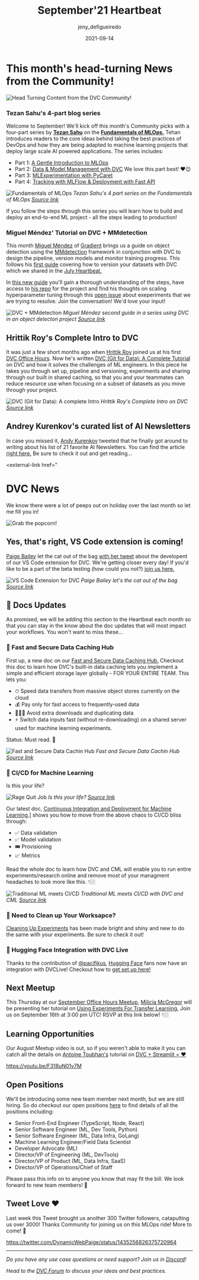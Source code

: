 ﻿---
title: September'21 Heartbeat
date: 2021-09-14
description: |
  Monthly updates are here! Awesome new tutorials and guides form the 
  Community, cats out of the bag on VS Code extension, doc updates, DVC +
  Streamlit Meetup, and more!
descriptionLong: |
  This month you will find:
  - 🛠 New Tutorials and Guides,
  - 🤫 VS Code extension,
  - 📖 Doc Updates!,
  - 🎥 August Meetup Video available,
  - 🚀 and more!
picture: 2021-09-14/september21cover.png
author: jeny_defigueiredo
commentsUrl: https://discuss.dvc.org/t/september-21-heartbeat/888
tags:
  - Heartbeat
  - DVC
  - CML
  - VS Code
---

# This month's head-turning News from the Community!

![Head Turning Content from the DVC Community!](https://media.giphy.com/media/1hWHUCgi3wKT6/giphy.gif?cid=ecf05e47a5sz6kvyp4h1swih08yokkbdfr39pq9pxscg975u&rid=giphy.gif&ct=g)

### Tezan Sahu's 4-part blog series

Welcome to September! We'll kick off this month's Community picks with a
four-part series by [**Tezan Sahu**](https://twitter.com/SahuTezan) on the
[**Fundamentals of MLOps.**](https://tezansahu.medium.com/fundamentals-of-mlops-part-1-a-gentle-introduction-to-mlops-1b184d2c32a8)
Tehan introduces readers to the core ideas behind taking the best practices of
DevOps and how they are being adapted to machine learning projects that deploy
large scale AI powered applications. The series includes:

- Part 1:
  [A Gentle Introduction to MLOps](https://tezansahu.medium.com/fundamentals-of-mlops-part-1-a-gentle-introduction-to-mlops-1b184d2c32a8)
- Part 2:
  [Data & Model Management with DVC](https://tezansahu.medium.com/fundamentals-of-mlops-part-2-data-model-management-with-dvc-6be2ad284ec4)
  We love this part best! ❤️😉
- Part 3:
  [MLExperimentation with PyCaret](https://tezansahu.medium.com/fundamentals-of-mlops-part-3-ml-experimentation-using-pycaret-747f14e4c28d)
- Part 4:
  [Tracking with MLFlow & Deployment with Fast API](https://tezansahu.medium.com/fundamentals-of-mlops-part-4-tracking-with-mlflow-deployment-with-fastapi-61614115436)

![Fundamentals of MLOps](/uploads/images/2021-09-14/tezan-sahu.png) _Tezan
Sahu's 4 part series on the Fundamentals of MLOps
[Source link](https://ljvmiranda921.github.io/notebook/2021/07/30/data-centric-ml/)_

If you follow the steps through this series you will learn how to build and
deploy an end-to-end ML project - all the steps leading to production!

### Miguel Méndez' Tutorial on DVC + MMdetection

This month [Miguel Méndez](https://www.linkedin.com/in/miguel-mendez/) of
[Gradient](https://www.gradiant.org/en//) brings us a guide on object detection
using the [MMdetection]() framework in conjunction with DVC to design the
pipeline, version models and monitor training progress. This follows his
[first guide](https://mmeendez8.github.io/2021/07/01/dvc-tutorial.html) covering
how to version your datasets with DVC which we shared in the
[July Heartbeat.](https://dvc.org/blog/july-21-dvc-heartbeat)

In
[this new guide](https://mmeendez8.github.io/2021/08/30/mmdet-dvc-tutorial.html)
you'll gain a thorough understanding of the steps, have access to
[his repo](https://github.com/mmeendez8/mmdetection_dvc) for the project and
find his thoughts on scaling hyperparameter tuning through this
[open issue](https://github.com/iterative/dvc/issues/5477#issuecomment-905440724)
about exeperiments that we are trying to resolve. Join the conversation! We'd
love your input!

![DVC + MMdetection](uploads/images/2021-09-14/mmdetection.png) _Miguel Méndez
second guide in a series using DVC in an object detecton project
[Source link](https://mmeendez8.github.io/2021/08/30/mmdet-dvc-tutorial.html)_

## Hrittik Roy's Complete Intro to DVC

It was just a few short months ago when [Hrittik Roy]() joined us at his first
[DVC Office Hours](). Now he's written
[DVC (Git for Data): A Complete Tutorial](https://dev.to/hrittikhere/dvc-git-for-data-a-complete-intro-4626)
on DVC and how it solves the challenges of ML engineers. In this piece he takes
you through set up, pipeline and versioning, experiments and sharing through our
built in shared caching, so that you and your teammates can reduce resource use
when focusing on a subset of datasets as you move through your project.

![DVC (Git for Data): A complete Intro](/uploads/images/2021/09-14/hrittik-roy.png)
_Hrittik Roy's Complete Intro on DVC
[Source link](https://dev.to/hrittikhere/dvc-git-for-data-a-complete-intro-4626)_

## Andrey Kurenkov's curated list of AI Newsletters

In case you missed it,
[Andy Kurenkov](https://twitter.com/andrey_kurenkov?ref_src=twsrc%5Egoogle%7Ctwcamp%5Eserp%7Ctwgr%5Eauthor)
tweeted that he finally got around to writing about his list of 21 favorite AI
Newsletters. You can find the article
[right here.](https://medium.com/@andreykurenkov/the-best-ai-newsletters-483dc75134b)
Be sure to check it out and get reading...

<external-link href="<external-link
href="https://www.meetup.com/DVC-Community-Virtual-Meetups/events/279723437/"
title="One PhD student’s curated list of 21 newsletters to help you keep up with AI news and research"
description="Andrey Kurenkov's curated list of the best AI newsletters"
link="https://medium.com.com"
image="/uploads/images/2021-09-14/andrey-wordcloud.png"
/>

# DVC News

We know there were a lot of peeps out on holiday over the last month so let me
fill you in!

![Grab the popcorn!](https://media.giphy.com/media/lz7212bWGdZbkm30KJ/giphy.gif?cid=ecf05e47hg6at9zmqb1pglypfrzi6vrgdsbay6zgza7wmwwu&rid=giphy.gif&ct=g)

## Yes, that's right, VS Code extension is coming!

[Paige Bailey](https://twitter.com/DynamicWebPaige) let the cat out of the bag
[with her tweet](https://twitter.com/DynamicWebPaige/status/1430920240251035649?s=20)
about the developent of our VS Code extension for DVC. We're getting closer
every day! If you'd like to be a part of the beta testing (how could you not?)
[join us here.](https://t.co/F64H9yyDH9?amp=1)

![VS Code Extension for DVC](/uploads/images/2021-09-14/VSCode.png) _Paige
Bailey let's the cat out of the bag
[Source link](https://twitter.com/DynamicWebPaige/status/1430920240251035649?s=20)_

## 📖 Docs Updates

As promised, we will be adding this section to the Heartbeat each month so that
you can stay in the know about the doc updates that will most impact your
workflows. You won't want to miss these...

### 📖 Fast and Secure Data Caching Hub

First up, a new doc on our
[Fast and Secure Data Caching Hub.](https://dvc.org/doc/use-cases/fast-data-caching-hub#fast-and-secure-data-caching-hub)
Checkout this doc to learn how DVC's built-in data caching lets you implement a
simple and efficient storage layer globally - FOR YOUR ENTIRE TEAM. This lets
you:

- ⏱ Speed data transfers from massive object stores currently on the cloud
- 💰 Pay only for fast access to frequently-used data
- 🙅🏻‍♂️ Avoid extra downloads and duplicating data
- ⚡️ Switch data inputs fast (without re-downloading) on a shared server used
  for machine learning experiments.

Status: Must read. 📖

![Fast and Secure Data Cachin Hub](/uploads/images/2021/09-14/fcaching.gif)
_Fast and Secure Data Cachin Hub
[Source link](https://dvc.org/doc/use-cases/fast-data-caching-hub#fast-and-secure-data-caching-hub)_

### 📖 CI/CD for Machine Learning

Is this your life?

![Rage Quit Job](/uploads/images/2021-09-14/cicd4ml-0.png) _Is this your life?
[Source link](https://dvc.org/doc/use-cases/ci-cd-for-machine-learning#continuous-integration-and-deployment-for-machine-learning)_

Our latest doc,
[Continuous Integration and Deployment for Machine Learning,](https://dvc.org/doc/use-cases/ci-cd-for-machine-learning#continuous-integration-and-deployment-for-machine-learning)]
shows you how to move from the above chaos to CI/CD bliss through:

- ✅ Data validation
- ✅ Model validation
- 🎟 Provisioning
- 📈 Metrics

Read the whole doc to learn how DVC and CML will enable you to run entire
experiments/research online and remove most of your managment headaches to look
more like this. 👇🏼

![Traditional ML meets CI/CD](/uploads/images/2021-09-14/cicd4ml-1.png)
_Traditional ML meets CI/CD with DVC and CML
[Source link](https://dvc.org/doc/use-cases/ci-cd-for-machine-learning#continuous-integration-and-deployment-for-machine-learning)_

### 📖 Need to Clean up Your Worksapce?

[Cleaning Up Experiments](https://dvc.org/doc/user-guide/experiment-management/cleaning-experiments)
has been made bright and shiny and new to do the same with your experiments. Be
sure to check it out!

### 📖 Hugging Face Integration with DVC Live

Thanks to the contribution of [@pacifikus](https://github.com/pacifikus),
[Hugging Face](https://huggingface.co/) fans now have an integration with
DVCLive! Checkout how to
[get set up here!](https://dvc.org/doc/dvclive/ml-frameworks/huggingface#hugging-face)

## Next Meetup

This Thursday at our
[September Office Hours Meetup](https://www.meetup.com/DVC-Community-Virtual-Meetups/events/280212578/),
[Milicia McGregor](https://twitter.com/FlippedCoding) will be presenting her
tutorial on
[Using Experiments For Transfer Learning.](https://dvc.org/blog/transfer-learning-experiments)
Join us on September 16th at 3:00 pm UTC! RSVP at this link below! 👇🏼

<external-link
href="https://www.meetup.com/DVC-Community-Virtual-Meetups/events/280212578/"
title="DVC Office Hours - Using Experiments For Transfer Learning"
description="Milecia McGregor shows how to use DVC experiment tracking to compare models in a transfer learning project"
link="https://meetup.com"
image="/uploads/images/2021-09-14/pretrained-models.png"/>

## Learning Opportunities

Our August Meetup video is out, so if you weren't able to make it you can catch
all the details on [Antoine Toubhan's](https://twitter.com/AntoineToubhans)
tutorial on
[DVC + Streamlit = ❤️](https://www.sicara.ai/blog/dvc-streamlit-webui-ml)

https://youtu.be/F318uN01v7M

## Open Positions

We'll be introducing some new team member next month, but we are still hiring.
So do checkout our open positions
[here](https://www.notion.so/iterative/iterative-ai-is-hiring-852cb978129645e1906e2c9a878a4d22)
to find details of all the positions including:

- Senior Front-End Engineer (TypeScript, Node, React)
- Senior Software Engineer (ML, Dev Tools, Python)
- Senior Software Engineer (ML, Data Infra, GoLang)
- Machine Learning Engineer/Field Data Scientist
- Developer Advocate (ML)
- Director/VP of Engineering (ML, DevTools)
- Director/VP of Product (ML, Data Infra, SaaS)
- Director/VP of Operations/Chief of Staff

Please pass this info on to anyone you know that may fit the bill. We look
forward to new team members! 🎉

## Tweet Love ❤️

Last week this Tweet brought us another 300 Twitter followers, catapulting us
over 3000! Thanks Community for joining us on this MLOps ride! More to come! 🚀

https://twitter.com/DynamicWebPaige/status/1435256826375720964

---

_Do you have any use case questions or need support? Join us in
[Discord](https://discord.com/invite/dvwXA2N)!_

_Head to the [DVC Forum](https://discuss.dvc.org/) to discuss your ideas and
best practices._
